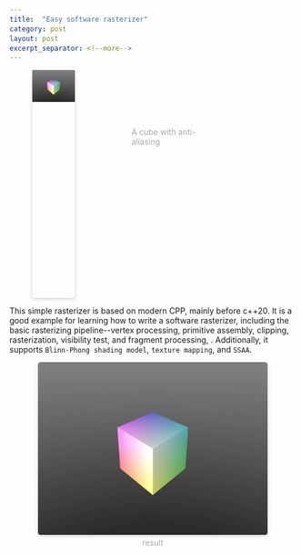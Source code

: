 ```yaml
---
title:  "Easy software rasterizer"
category: post
layout: post
excerpt_separator: <!--more-->
---
```


<figure style="max-height: 400px; display: flex;  align-items: flex-start;">
    <div style="flex: 1; width: auto;  height: 400px; border-radius: 0.3125em;
    box-shadow: 0 2px 4px 0 rgba(34,36,38,.12),0 2px 10px 0 rgba(34,36,38,.08);">
    <img style="object-fit: cover; height: auto; width:auto; max-height: 100%; " 
    src="../assets/pic/easy-software-rasterizer/cube.jpg" title="a colorful cube"/>
    </div>
    <figcaption style="flex: 2; vertical-align: middle; color:orange;
    display: inline-block;
    color: #AAA;
    padding: 100px;">
      A cube with anti-aliasing
  	</figcaption>
</figure>

<!--more-->

This simple rasterizer is based on modern CPP, mainly before c++20. It is a good example for learning how to write a software rasterizer, including the basic rasterizing pipeline--vertex processing, primitive assembly, clipping, rasterization, visibility test, and fragment processing, . 
Additionally, it supports `Blinn-Phong shading model`, `texture mapping`, and `SSAA`.

<center>
    <img style="border-radius: 0.3125em;
    box-shadow: 0 2px 4px 0 rgba(34,36,38,.12),0 2px 10px 0 rgba(34,36,38,.08);" 
    src="../assets/pic/easy-software-rasterizer/cube.jpg" width = "80%" title="a colorful cube"/>
    <br>
    <div style="color:orange;
    display: inline-block;
    color: #AAA;
    padding: 2px;">
      result
  	</div>
</center>